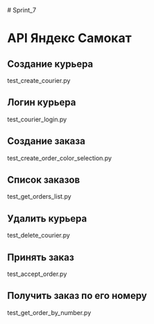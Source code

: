 #   S p r i n t _ 7 
# API Яндекс Самокат 

## Создание курьера
test_create_courier.py

## Логин курьера
test_courier_login.py

## Создание заказа
test_create_order_color_selection.py

## Список заказов
test_get_orders_list.py

## Удалить курьера
test_delete_courier.py

## Принять заказ
test_accept_order.py

## Получить заказ по его номеру
test_get_order_by_number.py
